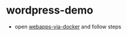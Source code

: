 # wordpress-demo

* open [webapps-via-docker](https://github.com/salmanwaheed/webapps-via-docker) and follow steps
